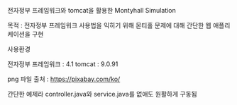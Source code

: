 전자정부 프레임워크와 tomcat을 활용한 Montyhall Simulation

목적 : 전자정부 프레임워크 사용법을 익히기 위해 몬티홀 문제에 대해 간단한 웹 애플리케이션을 구현


사용환경

전자정부 프레임워크 : 4.1
tomcat : 9.0.91


png 파일 출처 : https://pixabay.com/ko/


간단한 예제라 controller.java와 service.java를 없애도 원활하게 구동됨

